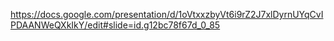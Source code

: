 https://docs.google.com/presentation/d/1oVtxxzbyVt6i9rZ2J7xlDyrnUYqCvIPDAANWeQXkIkY/edit#slide=id.g12bc78f67d_0_85
